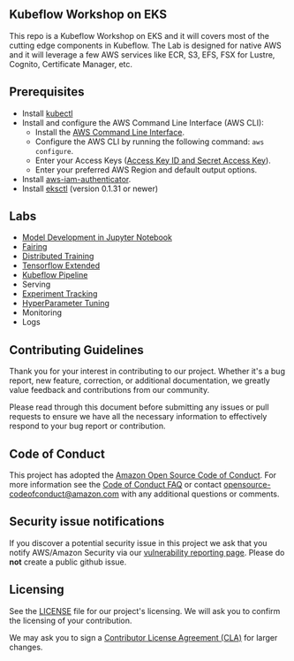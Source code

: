 ## Kubeflow Workshop on EKS

This repo is a Kubeflow Workshop on EKS and it will covers most of the cutting edge components in Kubeflow. The Lab is designed for native AWS and it will leverage a few AWS services like ECR, S3, EFS, FSX for Lustre, Cognito, Certificate Manager, etc.


## Prerequisites

* Install [kubectl](https://kubernetes.io/docs/tasks/tools/install-kubectl/#install-kubectl)
* Install and configure the AWS Command Line Interface (AWS CLI):
    * Install the [AWS Command Line Interface](https://docs.aws.amazon.com/cli/latest/userguide/cli-chap-install.html).
    * Configure the AWS CLI by running the following command: `aws configure`.
    * Enter your Access Keys ([Access Key ID and Secret Access Key](https://docs.aws.amazon.com/general/latest/gr/aws-sec-cred-types.html#access-keys-and-secret-access-keys)).
    * Enter your preferred AWS Region and default output options.
* Install [aws-iam-authenticator](https://docs.aws.amazon.com/eks/latest/userguide/install-aws-iam-authenticator.html).
* Install [eksctl](https://github.com/weaveworks/eksctl) (version 0.1.31 or newer)


## Labs
- [Model Development in Jupyter Notebook](notebooks/01_Jupyter_Notebook)
- [Fairing](notebooks/02_Fairing)
- [Distributed Training](notebooks/03_Distributed_Training)
- [Tensorflow Extended](notebooks/04_Tensorflow_Extended)
- [Kubeflow Pipeline](notebooks/05_Kubeflow_Pipeline)
- Serving
- [Experiment Tracking](notebooks/07_Experiment_Tracking)
- [HyperParameter Tuning](notebooks/08_Hyperparameter_Tuning)
- Monitoring
- Logs


## Contributing Guidelines

Thank you for your interest in contributing to our project. Whether it's a bug report, new feature, correction, or additional documentation, we greatly value feedback and contributions from our community.

Please read through this document before submitting any issues or pull requests to ensure we have all the necessary information to effectively respond to your bug report or contribution.


## Code of Conduct
This project has adopted the [Amazon Open Source Code of Conduct](https://aws.github.io/code-of-conduct).
For more information see the [Code of Conduct FAQ](https://aws.github.io/code-of-conduct-faq) or contact
opensource-codeofconduct@amazon.com with any additional questions or comments.


## Security issue notifications
If you discover a potential security issue in this project we ask that you notify AWS/Amazon Security via our [vulnerability reporting page](http://aws.amazon.com/security/vulnerability-reporting/). Please do **not** create a public github issue.


## Licensing

See the [LICENSE](https://github.com/aws-samples/deep-learning-benchmark/blob/master/LICENSE) file for our project's licensing. We will ask you to confirm the licensing of your contribution.

We may ask you to sign a [Contributor License Agreement (CLA)](http://en.wikipedia.org/wiki/Contributor_License_Agreement) for larger changes.

